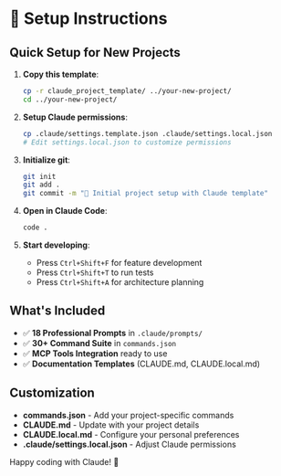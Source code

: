 # 🚀 Setup Instructions

## Quick Setup for New Projects

1. **Copy this template**:
   ```bash
   cp -r claude_project_template/ ../your-new-project/
   cd ../your-new-project/
   ```

2. **Setup Claude permissions**:
   ```bash
   cp .claude/settings.template.json .claude/settings.local.json
   # Edit settings.local.json to customize permissions
   ```

3. **Initialize git**:
   ```bash
   git init
   git add .
   git commit -m "🎉 Initial project setup with Claude template"
   ```

4. **Open in Claude Code**:
   ```bash
   code .
   ```

5. **Start developing**:
   - Press `Ctrl+Shift+F` for feature development
   - Press `Ctrl+Shift+T` to run tests
   - Press `Ctrl+Shift+A` for architecture planning

## What's Included

- ✅ **18 Professional Prompts** in `.claude/prompts/`
- ✅ **30+ Command Suite** in `commands.json`
- ✅ **MCP Tools Integration** ready to use
- ✅ **Documentation Templates** (CLAUDE.md, CLAUDE.local.md)

## Customization

- **commands.json** - Add your project-specific commands
- **CLAUDE.md** - Update with your project details
- **CLAUDE.local.md** - Configure your personal preferences
- **.claude/settings.local.json** - Adjust Claude permissions

Happy coding with Claude! 🤖

